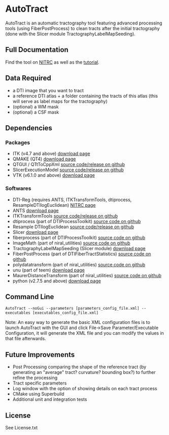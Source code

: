 # AutoTract

AutoTract is an automatic tractography tool featuring advanced processing tools (using FiberPostProcess) to clean tracts after the initial tractography (done with the Slicer module TractographyLabelMapSeeding).

## Full Documentation

Find the tool on [NITRC](https://www.nitrc.org/projects/autotract/) as well as the [tutorial](https://www.nitrc.org/docman/?group_id=948).

## Data Required

- a DTI image that you want to tract
- a reference DTI atlas + a folder containing the tracts of this atlas (this will serve as label maps for the tractography)
- (optional) a WM mask
- (optional) a CSF mask

## Dependencies

### Packages

- ITK (v4.7 and above) [download page](http://www.itk.org/ITK/resources/software.html) 
- QMAKE (QT4) [download page](https://www.qt.io/download/)
- QTGUI / QTtToCppXml [source code/release on github](https://github.com/fbudin69500/QTGUI)
- SlicerExecutionModel [source code/release on github](https://github.com/Slicer/SlicerExecutionModel)
- VTK (v6.1.0 and above) [download page](http://www.vtk.org/download/)

### Softwares

- DTI-Reg (requires ANTS, ITKTransformTools, dtiprocess, ResampleDTIlogEuclidean) [NITRC page](https://www.nitrc.org/projects/dtireg/)
- ANTS  [download page](http://stnava.github.io/ANTs/)
- ITKTransformTools [source code/release on github](https://github.com/NIRALUser/ITKTransformTools)
- dtiprocess (part of DTIProcessToolkit) [source code on github](https://github.com/NIRALUser/DTIProcessToolkit)
- Resample DTIlogEuclidean [source code/release on github](https://github.com/NIRALUser/ResampleDTIlogEuclidean)
- Slicer [download page](http://slicer.kitware.com/midas3/slicerpackages/view)
- fiberprocess (part of DTIProcessToolkit) [source code on github](https://github.com/NIRALUser/DTIProcessToolkit)
- ImageMath (part of niral_utilities) [source code on github](https://github.com/NIRALUser/niral_utilities)
- TractographyLabelMapSeeding (Slicer module) [download page](http://slicer.kitware.com/midas3/slicerpackages/view)
- FiberPostProcess (part of DTIFiberTractStatistics) [source code on github](https://github.com/NIRALUser/DTIFiberTractStatistics)
- polydatatransform (part of niral_utilities) [source code on github](https://github.com/NIRALUser/niral_utilities)
- unu (part of teem) [download page](http://teem.sourceforge.net/download/)
- MaurerDistanceTransform (part of niral_utilities) [source code on github](https://github.com/NIRALUser/niral_utilities)
- python (v2.7.5 and above) [download page](https://www.python.org/downloads/)

## Command Line

```
AutoTract --noGui --parameters [parameters_config_file.xml] --executables [executables_config_file.xml]
```

Note: An easy way to generate the basic XML configuration files is to launch AutoTract with the GUI and click File->Save Parameter/Executable Configuration, it will generate the XML file and you can modify the values in that file afterwards.

## Future Improvements

- Post Processing comparing the shape of the reference tract (by generating an "average" tract? curvature? bounding box?) to further refine the processing
- Tract specific parameters
- Log window with the option of showing details on each tract process
- CMake using Superbuild
- Additional unit and integration tests

## License

See License.txt

